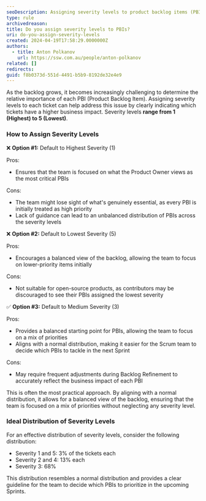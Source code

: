 ```yaml
---
seoDescription: Assigning severity levels to product backlog items (PBIs) helps prioritize tasks based on business impact, with options ranging from defaulting to highest or lowest severity.
type: rule
archivedreason:
title: Do you assign severity levels to PBIs?
uri: do-you-assign-severity-levels
created: 2024-04-19T17:58:29.0000000Z
authors:
  - title: Anton Polkanov
    url: https://ssw.com.au/people/anton-polkanov
related: []
redirects:
guid: f8b0373d-551d-4491-b5b9-8192de32e4e9
---
```


As the backlog grows, it becomes increasingly challenging to determine the relative importance of each PBI (Product Backlog Item). Assigning severity levels to each ticket can help address this issue by clearly indicating which tickets have a higher business impact. Severity levels **range from 1 (Highest) to 5 (Lowest)**.

<!--endintro-->

### How to Assign Severity Levels

❌ **Option #1:** Default to Highest Severity (1)

Pros:

* Ensures that the team is focused on what the Product Owner views as the most critical PBIs

Cons:

* The team might lose sight of what's genuinely essential, as every PBI is initially treated as high priority
* Lack of guidance can lead to an unbalanced distribution of PBIs across the severity levels

❌ **Option #2:** Default to Lowest Severity (5)

Pros:

* Encourages a balanced view of the backlog, allowing the team to focus on lower-priority items initially

Cons:

* Not suitable for open-source products, as contributors may be discouraged to see their PBIs assigned the lowest severity

✅ **Option #3:** Default to Medium Severity (3)

Pros:

* Provides a balanced starting point for PBIs, allowing the team to focus on a mix of priorities
* Aligns with a normal distribution, making it easier for the Scrum team to decide which PBIs to tackle in the next Sprint

Cons:

* May require frequent adjustments during Backlog Refinement to accurately reflect the business impact of each PBI

This is often the most practical approach. By aligning with a normal distribution, it allows for a balanced view of the backlog, ensuring that the team is focused on a mix of priorities without neglecting any severity level.

### Ideal Distribution of Severity Levels

For an effective distribution of severity levels, consider the following distribution:

* Severity 1 and 5: 3% of the tickets each
* Severity 2 and 4: 13% each
* Severity 3: 68%

This distribution resembles a normal distribution and provides a clear guideline for the team to decide which PBIs to prioritize in the upcoming Sprints.
